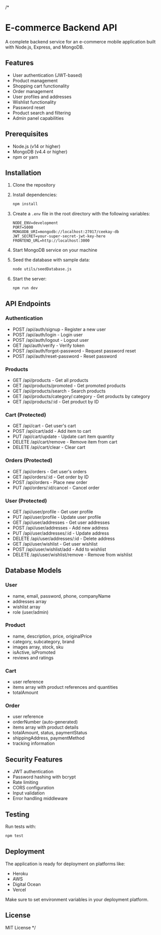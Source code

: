 /*
# E-commerce Backend API

A complete backend service for an e-commerce mobile application built with Node.js, Express, and MongoDB.

## Features

- User authentication (JWT-based)
- Product management
- Shopping cart functionality
- Order management
- User profiles and addresses
- Wishlist functionality
- Password reset
- Product search and filtering
- Admin panel capabilities

## Prerequisites

- Node.js (v14 or higher)
- MongoDB (v4.4 or higher)
- npm or yarn

## Installation

1. Clone the repository
2. Install dependencies:

   ```bash
   npm install
   ```

3. Create a `.env` file in the root directory with the following variables:

   ```
   NODE_ENV=development
   PORT=5000
   MONGODB_URI=mongodb://localhost:27017/ceekay-db
   JWT_SECRET=your-super-secret-jwt-key-here
   FRONTEND_URL=http://localhost:3000
   ```

4. Start MongoDB service on your machine

5. Seed the database with sample data:

   ```bash
   node utils/seedDatabase.js
   ```

6. Start the server:
   ```bash
   npm run dev
   ```

## API Endpoints

### Authentication

- POST /api/auth/signup - Register a new user
- POST /api/auth/login - Login user
- POST /api/auth/logout - Logout user
- GET /api/auth/verify - Verify token
- POST /api/auth/forgot-password - Request password reset
- POST /api/auth/reset-password - Reset password

### Products

- GET /api/products - Get all products
- GET /api/products/promoted - Get promoted products
- GET /api/products/search - Search products
- GET /api/products/category/:category - Get products by category
- GET /api/products/:id - Get product by ID

### Cart (Protected)

- GET /api/cart - Get user's cart
- POST /api/cart/add - Add item to cart
- PUT /api/cart/update - Update cart item quantity
- DELETE /api/cart/remove - Remove item from cart
- DELETE /api/cart/clear - Clear cart

### Orders (Protected)

- GET /api/orders - Get user's orders
- GET /api/orders/:id - Get order by ID
- POST /api/orders - Place new order
- PUT /api/orders/:id/cancel - Cancel order

### User (Protected)

- GET /api/user/profile - Get user profile
- PUT /api/user/profile - Update user profile
- GET /api/user/addresses - Get user addresses
- POST /api/user/addresses - Add new address
- PUT /api/user/addresses/:id - Update address
- DELETE /api/user/addresses/:id - Delete address
- GET /api/user/wishlist - Get user wishlist
- POST /api/user/wishlist/add - Add to wishlist
- DELETE /api/user/wishlist/remove - Remove from wishlist

## Database Models

### User

- name, email, password, phone, companyName
- addresses array
- wishlist array
- role (user/admin)

### Product

- name, description, price, originalPrice
- category, subcategory, brand
- images array, stock, sku
- isActive, isPromoted
- reviews and ratings

### Cart

- user reference
- items array with product references and quantities
- totalAmount

### Order

- user reference
- orderNumber (auto-generated)
- items array with product details
- totalAmount, status, paymentStatus
- shippingAddress, paymentMethod
- tracking information

## Security Features

- JWT authentication
- Password hashing with bcrypt
- Rate limiting
- CORS configuration
- Input validation
- Error handling middleware

## Testing

Run tests with:

```bash
npm test
```

## Deployment

The application is ready for deployment on platforms like:

- Heroku
- AWS
- Digital Ocean
- Vercel

Make sure to set environment variables in your deployment platform.

## License

MIT License
*/
